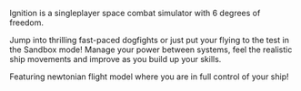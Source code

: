 Ignition is a singleplayer space combat simulator with 6 degrees of freedom. 

Jump into thrilling fast-paced dogfights or just put your flying to the test in the Sandbox mode!
Manage your power between systems, feel the realistic ship movements and improve as you build up your skills.

Featuring newtonian flight model where you are in  full control of your ship!
